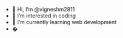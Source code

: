 - 👋 Hi, I’m @vigneshm2811
- 👀 I’m interested in coding
- 🌱 I’m currently learning web development
- �

<!---
vigneshm2811/vigneshm2811 is a ✨ special ✨ repository because its `README.md` (this file) appears on your GitHub profile.
You can click the Preview link to take a look at your changes.
--->
